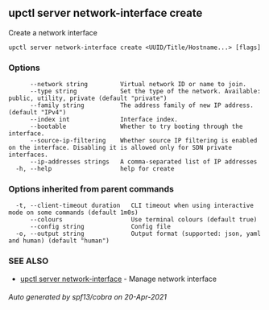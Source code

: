 ## upctl server network-interface create

Create a network interface

```
upctl server network-interface create <UUID/Title/Hostname...> [flags]
```

### Options

```
      --network string         Virtual network ID or name to join.
      --type string            Set the type of the network. Available: public, utility, private (default "private")
      --family string          The address family of new IP address. (default "IPv4")
      --index int              Interface index.
      --bootable               Whether to try booting through the interface.
      --source-ip-filtering    Whether source IP filtering is enabled on the interface. Disabling it is allowed only for SDN private interfaces.
      --ip-addresses strings   A comma-separated list of IP addresses
  -h, --help                   help for create
```

### Options inherited from parent commands

```
  -t, --client-timeout duration   CLI timeout when using interactive mode on some commands (default 1m0s)
      --colours                   Use terminal colours (default true)
      --config string             Config file
  -o, --output string             Output format (supported: json, yaml and human) (default "human")
```

### SEE ALSO

* [upctl server network-interface](upctl_server_network-interface.md)	 - Manage network interface

###### Auto generated by spf13/cobra on 20-Apr-2021
